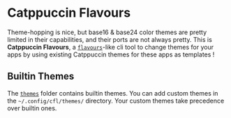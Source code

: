 # Catppuccin Flavours

Theme-hopping is nice, but base16 & base24 color themes are pretty limited in their capabilities, and their ports are not always pretty.
This is **Catppuccin Flavours**, a [`flavours`](https://github.com/Misterio77/flavours)-like cli tool to change themes for your apps by using existing Catppuccin themes for these apps as templates !

## Builtin Themes

The [`themes`](./themes) folder contains builtin themes. You can add custom themes in the `~/.config/cfl/themes/` directory. Your custom themes take precedence over builtin ones.
